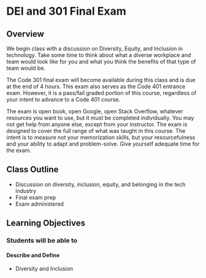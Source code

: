 
# DEI and 301 Final Exam

## Overview

We begin class with a discussion on Diversity, Equity, and Inclusion in technology. Take some time to think about what a diverse workplace and team would look like for you and what you think the benefits of that type of team would be.

The Code 301 final exam will become available during this class and is due at the end of 4 hours. This exam also serves as the Code 401 entrance exam. However, it is a pass/fail graded portion of this course, regardless of your intent to advance to a Code 401 course.

The exam is open book, open Google, open Stack Overflow, whatever resources you want to use, but it must be completed individually. You may not get help from anyone else, except from your instructor. The exam is designed to cover the full range of what was taught in this course. The intent is to measure not your memorization skills, but your resourcefulness and your ability to adapt and problem-solve. Give yourself adequate time for the exam.

## Class Outline

- Discussion on diversity, inclusion, equity, and belonging in the tech industry
- Final exam prep
- Exam administered

## Learning Objectives

### Students will be able to

#### Describe and Define

- Diversity and Inclusion
